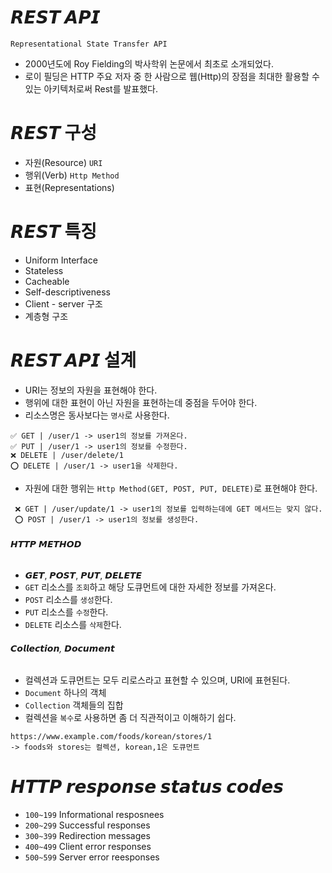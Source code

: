 # 𝙍𝙀𝙎𝙏 𝘼𝙋𝙄
`Representational State Transfer API`

- 2000년도에 Roy Fielding의 박사학위 논문에서 최초로 소개되었다.
- 로이 필딩은 HTTP 주요 저자 중 한 사람으로 웹(Http)의 장점을 최대한 활용할 수 있는 아키텍처로써 Rest를 발표했다.


# 𝙍𝙀𝙎𝙏 구성
- 자원(Resource) `URI`
- 행위(Verb) `Http Method`
- 표현(Representations)


# 𝙍𝙀𝙎𝙏 특징
- Uniform Interface
- Stateless
- Cacheable
- Self-descriptiveness
- Client - server 구조
- 계층형 구조


# 𝙍𝙀𝙎𝙏 𝘼𝙋𝙄 설계
- URI는 정보의 자원을 표현해야 한다.
 - 행위에 대한 표현이 아닌 자원을 표현하는데 중점을 두어야 한다.
 - 리소스명은 동사보다는 `명사`로 사용한다.
 ```
 ✅ GET | /user/1 -> user1의 정보를 가져온다.
 ✅ PUT | /user/1 -> user1의 정보를 수정한다.
 ❌ DELETE | /user/delete/1
 ⭕ DELETE | /user/1 -> user1을 삭제한다.
 ```

- 자원에 대한 행위는 `Http Method(GET, POST, PUT, DELETE)`로 표현해야 한다.
```
 ❌ GET | /user/update/1 -> user1의 정보를 입력하는데에 GET 메서드는 맞지 않다.
 ⭕ POST | /user/1 -> user1의 정보를 생성한다.
```

###### 𝙃𝙏𝙏𝙋 𝙈𝙀𝙏𝙃𝙊𝘿
- 𝙂𝙀𝙏, 𝙋𝙊𝙎𝙏, 𝙋𝙐𝙏, 𝘿𝙀𝙇𝙀𝙏𝙀
 - `GET` 리소스를 `조회`하고 해당 도큐먼트에 대한 자세한 정보를 가져온다.
 - `POST` 리소스를 `생성`한다.
 - `PUT` 리소스를 `수정`한다.
 - `DELETE` 리소스를 `삭제`한다.

###### 𝘾𝙤𝙡𝙡𝙚𝙘𝙩𝙞𝙤𝙣, 𝘿𝙤𝙘𝙪𝙢𝙚𝙣𝙩
- 컬렉션과 도큐먼트는 모두 리로스라고 표현할 수 있으며, URI에 표현된다.
- `Document` 하나의 객체
- `Collection` 객체들의 집합
 - 컬렉션을 `복수`로 사용하면 좀 더 직관적이고 이해하기 쉽다.
 ```
 https://www.example.com/foods/korean/stores/1
 -> foods와 stores는 컬렉션, korean,1은 도큐먼트
 ```


# 𝙃𝙏𝙏𝙋 𝙧𝙚𝙨𝙥𝙤𝙣𝙨𝙚 𝙨𝙩𝙖𝙩𝙪𝙨 𝙘𝙤𝙙𝙚𝙨
- `100~199` Informational resposnees
- `200~299` Successful responses
- `300~399` Redirection messages
- `400~499` Client error responses
- `500~599` Server error reesponses

